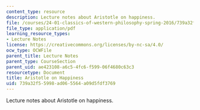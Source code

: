 ```yaml
---
content_type: resource
description: Lecture notes about Aristotle on happiness.
file: /courses/24-01-classics-of-western-philosophy-spring-2016/739a32f55998ad065564a09d5fdf3769_MIT24_01S16_SES8.pdf
file_type: application/pdf
learning_resource_types:
- Lecture Notes
license: https://creativecommons.org/licenses/by-nc-sa/4.0/
ocw_type: OCWFile
parent_title: Lecture Notes
parent_type: CourseSection
parent_uid: ae423108-a6c5-4fc6-f599-06f4680c63c3
resourcetype: Document
title: Aristotle on Happiness
uid: 739a32f5-5998-ad06-5564-a09d5fdf3769
---
```

Lecture notes about Aristotle on happiness.